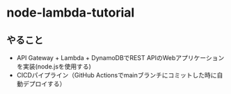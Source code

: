 # node-lambda-tutorial

## やること
- API Gateway + Lambda + DynamoDBでREST APIのWebアプリケーションを実装(node.jsを使用する)
- CICDパイプライン（GitHub Actionsでmainブランチにコミットした時に自動デプロイする）
